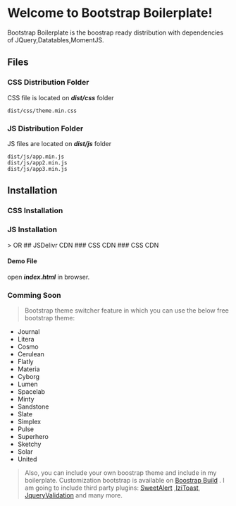 # Welcome to Bootstrap Boilerplate!

Bootstrap Boilerplate is the boostrap ready distribution with dependencies of JQuery,Datatables,MomentJS.

## Files

### CSS Distribution Folder

CSS file is located on _**dist/css**_ folder

```text
dist/css/theme.min.css
```

### JS Distribution Folder

JS files are located on _**dist/js**_ folder

```text
dist/js/app.min.js
dist/js/app2.min.js
dist/js/app3.min.js
```

## Installation

### CSS Installation

### JS Installation

 &gt; OR \#\# JSDelivr CDN \#\#\# CSS CDN \#\#\# CSS CDN

#### Demo File

open _**index.html**_ in browser.

### Comming Soon

> Bootstrap theme switcher feature in which you can use the below free bootstrap theme:

* Journal
* Litera
* Cosmo
* Cerulean
* Flatly
* Materia
* Cyborg
* Lumen
* Spacelab
* Minty
* Sandstone
* Slate
* Simplex
* Pulse
* Superhero
* Sketchy
* Solar
* United

> Also, you can include your own boostrap theme and include in my boilerplate. Customization bootstrap is available on [Boostrap Build](https://bootstrap.build/themes) . I am going to include third party plugins: [SweetAlert](https://sweetalert2.github.io/) ,[IziToast](http://izitoast.marcelodolza.com/), [JqueryValidation](https://jqueryvalidation.org) and many more.

